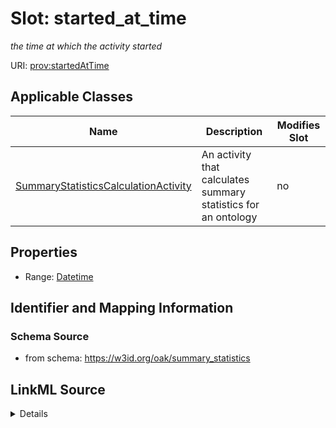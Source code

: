 

# Slot: started_at_time


_the time at which the activity started_



URI: [prov:startedAtTime](http://www.w3.org/ns/prov#startedAtTime)



<!-- no inheritance hierarchy -->





## Applicable Classes

| Name | Description | Modifies Slot |
| --- | --- | --- |
| [SummaryStatisticsCalculationActivity](SummaryStatisticsCalculationActivity.md) | An activity that calculates summary statistics for an ontology |  no  |







## Properties

* Range: [Datetime](Datetime.md)





## Identifier and Mapping Information







### Schema Source


* from schema: https://w3id.org/oak/summary_statistics




## LinkML Source

<details>
```yaml
name: started_at_time
description: the time at which the activity started
from_schema: https://w3id.org/oak/summary_statistics
rank: 1000
slot_uri: prov:startedAtTime
alias: started_at_time
owner: SummaryStatisticsCalculationActivity
domain_of:
- SummaryStatisticsCalculationActivity
range: datetime

```
</details>